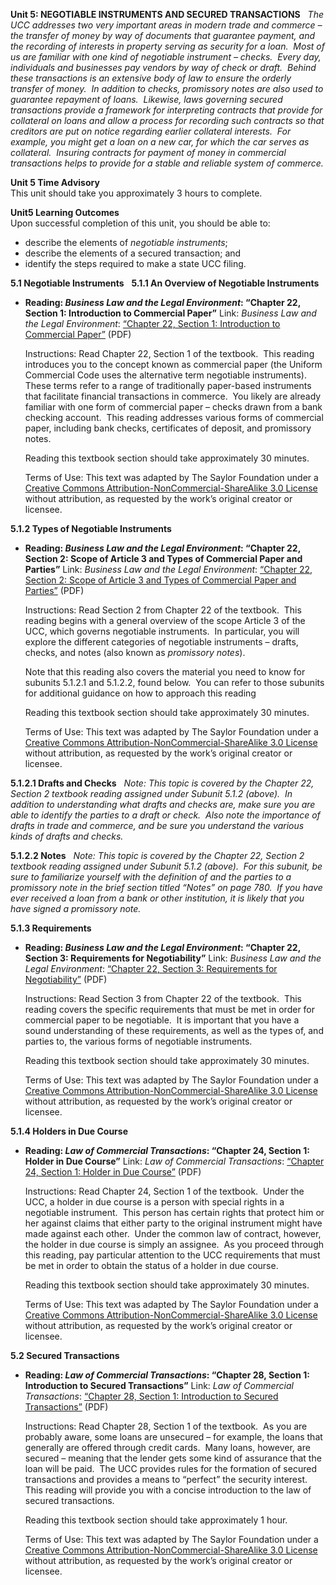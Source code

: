 **Unit 5: NEGOTIABLE INSTRUMENTS AND SECURED TRANSACTIONS** <span
id="5"></span> 
*The UCC addresses two very important areas in modern trade and commerce
– the transfer of money by way of documents that guarantee payment, and
the recording of interests in property serving as security for a loan. 
Most of us are familiar with one kind of negotiable instrument –
checks.  Every day, individuals and businesses pay vendors by way of
check or draft.  Behind these transactions is an extensive body of law
to ensure the orderly transfer of money.  In addition to checks,
promissory notes are also used to guarantee repayment of loans. 
Likewise, laws governing secured transactions provide a framework for
interpreting contracts that provide for collateral on loans and allow a
process for recording such contracts so that creditors are put on notice
regarding earlier collateral interests.  For example, you might get a
loan on a new car, for which the car serves as collateral.  Insuring
contracts for payment of money in commercial transactions helps to
provide for a stable and reliable system of commerce.*

**Unit 5 Time Advisory**  
This unit should take you approximately 3 hours to complete.

**Unit5 Learning Outcomes**  
Upon successful completion of this unit, you should be able to:  
-   describe the elements of *negotiable instruments*;
-   describe the elements of a secured transaction; and
-   identify the steps required to make a state UCC filing.

**5.1 Negotiable Instruments** <span id="5.1"></span> 
**5.1.1 An Overview of Negotiable Instruments** <span
id="5.1.1"></span> 
-   **Reading: *Business Law and the Legal Environment*: “Chapter 22,
    Section 1: Introduction to Commercial Paper”**
    Link: *Business Law and the Legal Environment*: [“Chapter 22,
    Section 1: Introduction to Commercial
    Paper”](http://www.saylor.org/site/wp-content/uploads/2013/07/Business-Law-Chapter-22.pdf)
    (PDF)  
      
     Instructions: Read Chapter 22, Section 1 of the textbook.  This
    reading introduces you to the concept known as commercial paper (the
    Uniform Commercial Code uses the alternative term negotiable
    instruments).  These terms refer to a range of traditionally
    paper-based instruments that facilitate financial transactions in
    commerce.  You likely are already familiar with one form of
    commercial paper – checks drawn from a bank checking account.  This
    reading addresses various forms of commercial paper, including bank
    checks, certificates of deposit, and promissory notes.  
      
     Reading this textbook section should take approximately 30
    minutes.  
      
     Terms of Use: This text was adapted by The Saylor Foundation under
    a [Creative Commons Attribution-NonCommercial-ShareAlike 3.0
    License](http://creativecommons.org/licenses/by-nc-sa/3.0/) without
    attribution, as requested by the work’s original creator or
    licensee.

**5.1.2 Types of Negotiable Instruments** <span id="5.1.2"></span> 
-   **Reading: *Business Law and the Legal Environment*: “Chapter 22,
    Section 2: Scope of Article 3 and Types of Commercial Paper and
    Parties”**
    Link: *Business Law and the Legal Environment*: [“Chapter 22,
    Section 2: Scope of Article 3 and Types of Commercial Paper and
    Parties”](http://www.saylor.org/site/wp-content/uploads/2013/07/Business-Law-Chapter-22.pdf)
    (PDF)  
      
     Instructions: Read Section 2 from Chapter 22 of the textbook.  This
    reading begins with a general overview of the scope Article 3 of the
    UCC, which governs negotiable instruments.  In particular, you will
    explore the different categories of negotiable instruments – drafts,
    checks, and notes (also known as *promissory notes*).  
      
     Note that this reading also covers the material you need to know
    for subunits 5.1.2.1 and 5.1.2.2, found below.  You can refer to
    those subunits for additional guidance on how to approach this
    reading  
      
     Reading this textbook section should take approximately 30
    minutes.  
      
     Terms of Use: This text was adapted by The Saylor Foundation under
    a [Creative Commons Attribution-NonCommercial-ShareAlike 3.0
    License](http://creativecommons.org/licenses/by-nc-sa/3.0/) without
    attribution, as requested by the work’s original creator or
    licensee.

**5.1.2.1 Drafts and Checks** <span id="5.1.2.1"></span> 
*Note: This topic is covered by the Chapter 22, Section 2 textbook
reading assigned under Subunit 5.1.2 (above).  In addition to
understanding what drafts and checks are, make sure you are able to
identify the parties to a draft or check.  Also note the importance of
drafts in trade and commerce, and be sure you understand the various
kinds of drafts and checks.*

**5.1.2.2 Notes** <span id="5.1.2.2"></span> 
*Note: This topic is covered by the Chapter 22, Section 2 textbook
reading assigned under Subunit 5.1.2 (above).  For this subunit, be sure
to familiarize yourself with the definition of and the parties to a
promissory note in the brief section titled “Notes” on page 780.  If you
have ever received a loan from a bank or other institution, it is likely
that you have signed a promissory note.*

**5.1.3 Requirements** <span id="5.1.3"></span> 
-   **Reading: *Business Law and the Legal Environment*: “Chapter 22,
    Section 3: Requirements for Negotiability”**
    Link: *Business Law and the Legal Environment*: [“Chapter 22,
    Section 3: Requirements for
    Negotiability”](http://www.saylor.org/site/wp-content/uploads/2013/07/Business-Law-Chapter-22.pdf)
    (PDF)  
      
     Instructions: Read Section 3 from Chapter 22 of the textbook.  This
    reading covers the specific requirements that must be met in order
    for commercial paper to be negotiable.  It is important that you
    have a sound understanding of these requirements, as well as the
    types of, and parties to, the various forms of negotiable
    instruments.  
      
     Reading this textbook section should take approximately 30
    minutes.  
      
     Terms of Use: This text was adapted by The Saylor Foundation under
    a [Creative Commons Attribution-NonCommercial-ShareAlike 3.0
    License](http://creativecommons.org/licenses/by-nc-sa/3.0/) without
    attribution, as requested by the work’s original creator or
    licensee.

**5.1.4 Holders in Due Course** <span id="5.1.4"></span> 
-   **Reading: *Law of Commercial Transactions*: “Chapter 24, Section 1:
    Holder in Due Course”**
    Link: *Law of Commercial Transactions*: [“Chapter 24, Section 1:
    Holder in Due
    Course”](http://www.saylor.org/site/wp-content/uploads/2013/07/Commercial-Transactions-Chapter-24.pdf)
    (PDF)  
      
     Instructions: Read Chapter 24, Section 1 of the textbook.  Under
    the UCC, a holder in due course is a person with special rights in a
    negotiable instrument.  This person has certain rights that protect
    him or her against claims that either party to the original
    instrument might have made against each other.  Under the common law
    of contract, however, the holder in due course is simply an
    assignee.  As you proceed through this reading, pay particular
    attention to the UCC requirements that must be met in order to
    obtain the status of a holder in due course.  
      
     Reading this textbook section should take approximately 30
    minutes.  
      
     Terms of Use: This text was adapted by The Saylor Foundation under
    a [Creative Commons Attribution-NonCommercial-ShareAlike 3.0
    License](http://creativecommons.org/licenses/by-nc-sa/3.0/) without
    attribution, as requested by the work’s original creator or
    licensee.

**5.2 Secured Transactions** <span id="5.2"></span> 
-   **Reading: *Law of Commercial Transactions*: “Chapter 28, Section 1:
    Introduction to Secured Transactions”**
    Link: *Law of Commercial Transactions*: [“Chapter 28, Section 1:
    Introduction to Secured
    Transactions”](http://www.saylor.org/site/wp-content/uploads/2013/07/Commercial-Transactions-Chapter-28.pdf)
    (PDF)  
      
     Instructions: Read Chapter 28, Section 1 of the textbook.  As you
    are probably aware, some loans are unsecured – for example, the
    loans that generally are offered through credit cards.  Many loans,
    however, are secured – meaning that the lender gets some kind of
    assurance that the loan will be paid.  The UCC provides rules for
    the formation of secured transactions and provides a means to
    “perfect” the security interest.  This reading will provide you with
    a concise introduction to the law of secured transactions.  
      
     Reading this textbook section should take approximately 1 hour.  
      
     Terms of Use: This text was adapted by The Saylor Foundation under
    a [Creative Commons Attribution-NonCommercial-ShareAlike 3.0
    License](http://creativecommons.org/licenses/by-nc-sa/3.0/) without
    attribution, as requested by the work’s original creator or
    licensee.


